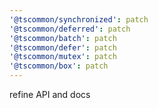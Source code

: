 ```yaml
---
'@tscommon/synchronized': patch
'@tscommon/deferred': patch
'@tscommon/batch': patch
'@tscommon/defer': patch
'@tscommon/mutex': patch
'@tscommon/box': patch
---
```


refine API and docs
